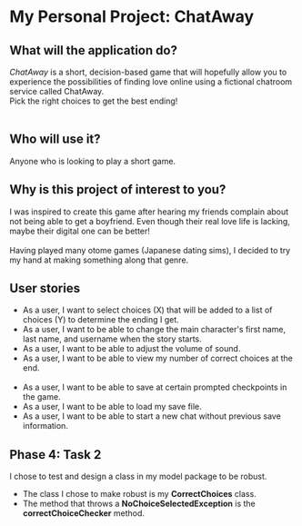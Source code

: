 # My Personal Project: ChatAway

## What will the application do?

*ChatAway* is a short, decision-based game that will hopefully allow you to experience 
the possibilities of finding love online using a fictional chatroom service called ChatAway.  
Pick the right choices to get the best ending! 
<br> <br>

## Who will use it?
Anyone who is looking to play a short game.

## Why is this project of interest to you?
I was inspired to create this game after hearing my friends complain about 
not being able to get a boyfriend. Even though their real love life is lacking,
maybe their digital one can be better! 
<br> <br>
Having played many otome games (Japanese dating sims), I decided to try my hand
at making something along that genre.

## User stories 
- As a user, I want to select choices (X) that will be added to a list of choices (Y) to 
determine the ending I get.
- As a user, I want to be able to change the main character's first name, last name, and username
when the story starts.
- As a user, I want to be able to adjust the volume of sound. 
- As a user, I want to be able to view my number of correct choices at the end.
<br> <br> 
- As a user, I want to be able to save at certain prompted checkpoints in the game. 
- As a user, I want to be able to load my save file.
- As a user, I want to be able to start a new chat without previous save information.

## Phase 4: Task 2
I chose to test and design a class in my model package to be robust.
- The class I chose to make robust is my **CorrectChoices** class.
- The method that throws a **NoChoiceSelectedException** is the **correctChoiceChecker** method.

 